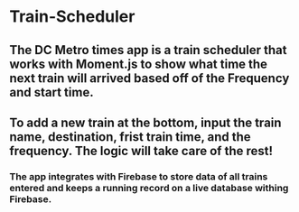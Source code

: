 # Train-Scheduler

## The DC Metro times app is a train scheduler that works with Moment.js to show what time the next train will arrived based off of the Frequency and start time.

## To add a new train at the bottom, input the train name, destination, frist train time, and the frequency. The logic will take care of the rest!

### The app integrates with Firebase to store data of all trains entered and keeps a running record on a live database withing Firebase.
